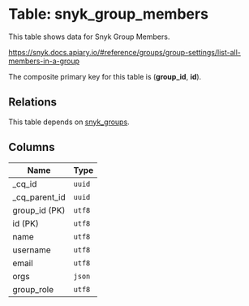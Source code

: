 # Table: snyk_group_members

This table shows data for Snyk Group Members.

https://snyk.docs.apiary.io/#reference/groups/group-settings/list-all-members-in-a-group

The composite primary key for this table is (**group_id**, **id**).

## Relations

This table depends on [snyk_groups](snyk_groups).

## Columns

| Name          | Type          |
| ------------- | ------------- |
|_cq_id|`uuid`|
|_cq_parent_id|`uuid`|
|group_id (PK)|`utf8`|
|id (PK)|`utf8`|
|name|`utf8`|
|username|`utf8`|
|email|`utf8`|
|orgs|`json`|
|group_role|`utf8`|